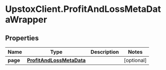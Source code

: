 # UpstoxClient.ProfitAndLossMetaDataWrapper

## Properties
Name | Type | Description | Notes
------------ | ------------- | ------------- | -------------
**page** | [**ProfitAndLossMetaData**](ProfitAndLossMetaData.md) |  | [optional] 
